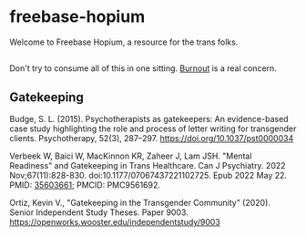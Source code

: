 # freebase-hopium

Welcome to Freebase Hopium, a resource for the trans folks.

##

Don't try to consume all of this in one sitting. [Burnout](https://www.youtube.com/watch?v=quZffpOcB8Q) is a real concern.

## Gatekeeping

Budge, S. L. (2015). Psychotherapists as gatekeepers: An evidence-based case study highlighting the role and process of letter writing for transgender clients. Psychotherapy, 52(3), 287–297. https://doi.org/10.1037/pst0000034

Verbeek W, Baici W, MacKinnon KR, Zaheer J, Lam JSH. "Mental Readiness" and Gatekeeping in Trans Healthcare. Can J Psychiatry. 2022 Nov;67(11):828-830. doi:10.1177/07067437221102725. Epub 2022 May 22. PMID: [35603661](https://www.ncbi.nlm.nih.gov/pmc/articles/PMC9561692/); PMCID: PMC9561692.

Ortiz, Kevin V., "Gatekeeping in the Transgender Community" (2020). Senior Independent Study Theses. Paper 9003.
https://openworks.wooster.edu/independentstudy/9003

